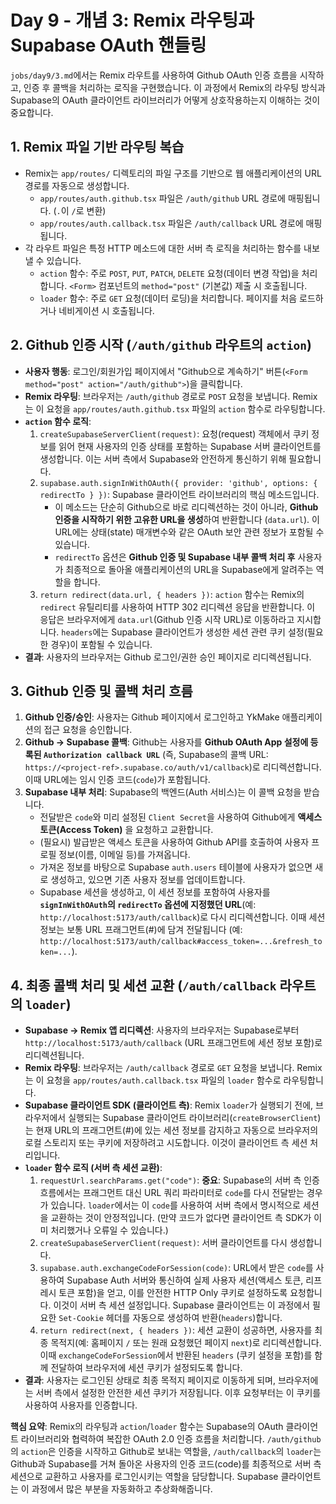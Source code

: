 # Day 9 - 개념 3: Remix 라우팅과 Supabase OAuth 핸들링

`jobs/day9/3.md`에서는 Remix 라우트를 사용하여 Github OAuth 인증 흐름을 시작하고, 인증 후 콜백을 처리하는 로직을 구현했습니다. 이 과정에서 Remix의 라우팅 방식과 Supabase의 OAuth 클라이언트 라이브러리가 어떻게 상호작용하는지 이해하는 것이 중요합니다.

## 1. Remix 파일 기반 라우팅 복습

*   Remix는 `app/routes/` 디렉토리의 파일 구조를 기반으로 웹 애플리케이션의 URL 경로를 자동으로 생성합니다.
    *   `app/routes/auth.github.tsx` 파일은 `/auth/github` URL 경로에 매핑됩니다. (`.`이 `/`로 변환)
    *   `app/routes/auth.callback.tsx` 파일은 `/auth/callback` URL 경로에 매핑됩니다.
*   각 라우트 파일은 특정 HTTP 메소드에 대한 서버 측 로직을 처리하는 함수를 내보낼 수 있습니다.
    *   `action` 함수: 주로 `POST`, `PUT`, `PATCH`, `DELETE` 요청(데이터 변경 작업)을 처리합니다. `<Form>` 컴포넌트의 `method="post"` (기본값) 제출 시 호출됩니다.
    *   `loader` 함수: 주로 `GET` 요청(데이터 로딩)을 처리합니다. 페이지를 처음 로드하거나 네비게이션 시 호출됩니다.

## 2. Github 인증 시작 (`/auth/github` 라우트의 `action`)

*   **사용자 행동**: 로그인/회원가입 페이지에서 "Github으로 계속하기" 버튼(`<Form method="post" action="/auth/github">`)을 클릭합니다.
*   **Remix 라우팅**: 브라우저는 `/auth/github` 경로로 `POST` 요청을 보냅니다. Remix는 이 요청을 `app/routes/auth.github.tsx` 파일의 `action` 함수로 라우팅합니다.
*   **`action` 함수 로직**:
    1.  `createSupabaseServerClient(request)`: 요청(request) 객체에서 쿠키 정보를 읽어 현재 사용자의 인증 상태를 포함하는 Supabase 서버 클라이언트를 생성합니다. 이는 서버 측에서 Supabase와 안전하게 통신하기 위해 필요합니다.
    2.  `supabase.auth.signInWithOAuth({ provider: 'github', options: { redirectTo } })`: Supabase 클라이언트 라이브러리의 핵심 메소드입니다.
        *   이 메소드는 단순히 Github으로 바로 리디렉션하는 것이 아니라, **Github 인증을 시작하기 위한 고유한 URL을 생성**하여 반환합니다 (`data.url`). 이 URL에는 상태(state) 매개변수와 같은 OAuth 보안 관련 정보가 포함될 수 있습니다.
        *   `redirectTo` 옵션은 **Github 인증 및 Supabase 내부 콜백 처리 후** 사용자가 최종적으로 돌아올 애플리케이션의 URL을 Supabase에게 알려주는 역할을 합니다.
    3.  `return redirect(data.url, { headers })`: `action` 함수는 Remix의 `redirect` 유틸리티를 사용하여 HTTP 302 리디렉션 응답을 반환합니다. 이 응답은 브라우저에게 `data.url`(Github 인증 시작 URL)로 이동하라고 지시합니다. `headers`에는 Supabase 클라이언트가 생성한 세션 관련 쿠키 설정(필요한 경우)이 포함될 수 있습니다.
*   **결과**: 사용자의 브라우저는 Github 로그인/권한 승인 페이지로 리디렉션됩니다.

## 3. Github 인증 및 콜백 처리 흐름

1.  **Github 인증/승인**: 사용자는 Github 페이지에서 로그인하고 YkMake 애플리케이션의 접근 요청을 승인합니다.
2.  **Github -> Supabase 콜백**: Github는 사용자를 **Github OAuth App 설정에 등록된 `Authorization callback URL`** (즉, Supabase의 콜백 URL: `https://<project-ref>.supabase.co/auth/v1/callback`)로 리디렉션합니다. 이때 URL에는 임시 인증 코드(`code`)가 포함됩니다.
3.  **Supabase 내부 처리**: Supabase의 백엔드(Auth 서비스)는 이 콜백 요청을 받습니다.
    *   전달받은 `code`와 미리 설정된 `Client Secret`을 사용하여 Github에게 **액세스 토큰(Access Token)** 을 요청하고 교환합니다.
    *   (필요시) 발급받은 액세스 토큰을 사용하여 Github API를 호출하여 사용자 프로필 정보(이름, 이메일 등)를 가져옵니다.
    *   가져온 정보를 바탕으로 Supabase `auth.users` 테이블에 사용자가 없으면 새로 생성하고, 있으면 기존 사용자 정보를 업데이트합니다.
    *   Supabase 세션을 생성하고, 이 세션 정보를 포함하여 사용자를 **`signInWithOAuth`의 `redirectTo` 옵션에 지정했던 URL**(예: `http://localhost:5173/auth/callback`)로 다시 리디렉션합니다. 이때 세션 정보는 보통 URL 프래그먼트(#)에 담겨 전달됩니다 (예: `http://localhost:5173/auth/callback#access_token=...&refresh_token=...`).

## 4. 최종 콜백 처리 및 세션 교환 (`/auth/callback` 라우트의 `loader`)

*   **Supabase -> Remix 앱 리디렉션**: 사용자의 브라우저는 Supabase로부터 `http://localhost:5173/auth/callback` (URL 프래그먼트에 세션 정보 포함)로 리디렉션됩니다.
*   **Remix 라우팅**: 브라우저는 `/auth/callback` 경로로 `GET` 요청을 보냅니다. Remix는 이 요청을 `app/routes/auth.callback.tsx` 파일의 `loader` 함수로 라우팅합니다.
*   **Supabase 클라이언트 SDK (클라이언트 측)**: Remix `loader`가 실행되기 전에, 브라우저에서 실행되는 Supabase 클라이언트 라이브러리(`createBrowserClient`)는 현재 URL의 프래그먼트(#)에 있는 세션 정보를 감지하고 자동으로 브라우저의 로컬 스토리지 또는 쿠키에 저장하려고 시도합니다. 이것이 클라이언트 측 세션 처리입니다.
*   **`loader` 함수 로직 (서버 측 세션 교환)**:
    1.  `requestUrl.searchParams.get("code")`: **중요**: Supabase의 서버 측 인증 흐름에서는 프래그먼트 대신 URL 쿼리 파라미터로 `code`를 다시 전달받는 경우가 있습니다. `loader`에서는 이 `code`를 사용하여 서버 측에서 명시적으로 세션을 교환하는 것이 안정적입니다. (만약 코드가 없다면 클라이언트 측 SDK가 이미 처리했거나 오류일 수 있습니다.)
    2.  `createSupabaseServerClient(request)`: 서버 클라이언트를 다시 생성합니다.
    3.  `supabase.auth.exchangeCodeForSession(code)`: URL에서 받은 `code`를 사용하여 Supabase Auth 서버와 통신하여 실제 사용자 세션(액세스 토큰, 리프레시 토큰 포함)을 얻고, 이를 안전한 HTTP Only 쿠키로 설정하도록 요청합니다. 이것이 서버 측 세션 설정입니다. Supabase 클라이언트는 이 과정에서 필요한 `Set-Cookie` 헤더를 자동으로 생성하여 반환(`headers`)합니다.
    4.  `return redirect(next, { headers })`: 세션 교환이 성공하면, 사용자를 최종 목적지(예: 홈페이지 `/` 또는 원래 요청했던 페이지 `next`)로 리디렉션합니다. 이때 `exchangeCodeForSession`에서 반환된 `headers` (쿠키 설정을 포함)를 함께 전달하여 브라우저에 세션 쿠키가 설정되도록 합니다.
*   **결과**: 사용자는 로그인된 상태로 최종 목적지 페이지로 이동하게 되며, 브라우저에는 서버 측에서 설정한 안전한 세션 쿠키가 저장됩니다. 이후 요청부터는 이 쿠키를 사용하여 사용자를 인증합니다.

**핵심 요약**: Remix의 라우팅과 `action`/`loader` 함수는 Supabase의 OAuth 클라이언트 라이브러리와 협력하여 복잡한 OAuth 2.0 인증 흐름을 처리합니다. `/auth/github`의 `action`은 인증을 시작하고 Github로 보내는 역할을, `/auth/callback`의 `loader`는 Github과 Supabase를 거쳐 돌아온 사용자의 인증 코드(code)를 최종적으로 서버 측 세션으로 교환하고 사용자를 로그인시키는 역할을 담당합니다. Supabase 클라이언트는 이 과정에서 많은 부분을 자동화하고 추상화해줍니다. 